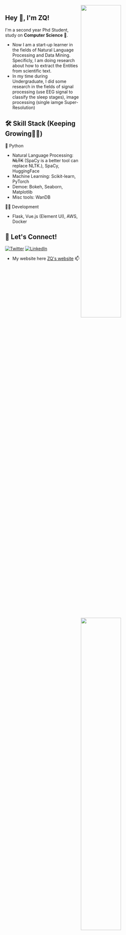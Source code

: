 <img align="right" width="51%" src="https://github-readme-stats.vercel.app/api?username=edzq&title_color=eb1f6a&icon_color=999&text_color=999999&bg_color=0,27282200,0000000F&show_icons=true&hide_border=true">

<img align='right' width='51%' src="https://github-readme-stats.vercel.app/api/top-langs/?username=edzq&hide=html,java,jupyter%20notebook,css&layout=compact&card_width=495&title_color=eb1f6a&icon_color=e28905&text_color=999999&bg_color=0,27282200,0000000F&hide_border=true">


## Hey 👋, I'm ZQ!

I'm a second year Phd Student, study on **Computer Science** 🔭. 

* Now I am a start-up learner in the fields of Natural Language Processing and Data Mining. Specificly, I am doing research about how to extract the Entities from scientific text.
* In my time during Undergraduate, I did some research in the fields of signal processing (use EEG signal to classify the sleep stages), image processing (single iamge Super-Resolution)

## 🛠 Skill Stack (Keeping Growing👨‍💻)

🐍 Python
- Natural Language Processing: ~~NLTK~~ (SpaCy is a better tool can replace NLTK.), SpaCy, HuggingFace
- Machine Learning: Scikit-learn, PyTorch
- Demoe: Bokeh, Seaborn, Matplotlib
- Misc tools: WanDB

👨‍💻 Development
- Flask, Vue.js (Element UI), AWS, Docker

## 🔗 Let's Connect!
<a href="https://twitter.com/Qi1998Temple" target="_blank"><img alt="Twitter" src="https://img.shields.io/badge/twitter-%231DA1F2.svg?&style=for-the-badge&logo=twitter&logoColor=white" /></a>
<a href="https://www.linkedin.com/in/qi-zhang-58162b216/" target="_blank"><img alt="LinkedIn" src="https://img.shields.io/badge/linkedin-%230077B5.svg?&style=for-the-badge&logo=linkedin&logoColor=white" /></a>

* My website here [ZQ's website](https://edzq.github.io) 📫
